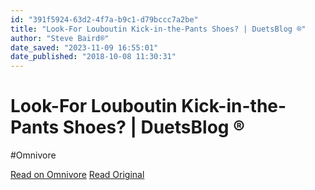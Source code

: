 ```yaml
---
id: "391f5924-63d2-4f7a-b9c1-d79bccc7a2be"
title: "Look-For Louboutin Kick-in-the-Pants Shoes? | DuetsBlog ®"
author: "Steve Baird®"
date_saved: "2023-11-09 16:55:01"
date_published: "2018-10-08 11:30:31"
---
```


# Look-For Louboutin Kick-in-the-Pants Shoes? | DuetsBlog ®
#Omnivore

[Read on Omnivore](https://omnivore.app/me/look-for-louboutin-kick-in-the-pants-shoes-duets-blog-18bb50230ec)
[Read Original](https://www.duetsblog.com/2018/10/articles/advertising/beware-a-louboutin-kick-the-pants/)

